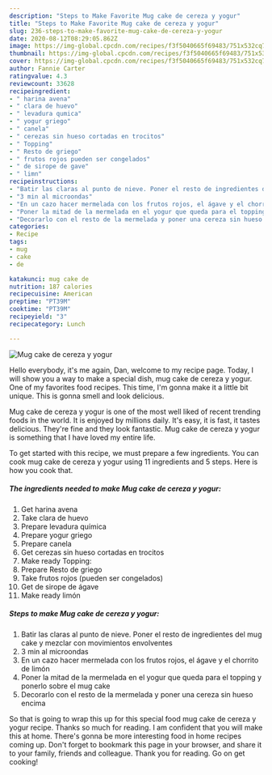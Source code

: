 ```yaml
---
description: "Steps to Make Favorite Mug cake de cereza y yogur"
title: "Steps to Make Favorite Mug cake de cereza y yogur"
slug: 236-steps-to-make-favorite-mug-cake-de-cereza-y-yogur
date: 2020-08-12T08:29:05.862Z
image: https://img-global.cpcdn.com/recipes/f3f5040665f69483/751x532cq70/mug-cake-de-cereza-y-yogur-foto-principal.jpg
thumbnail: https://img-global.cpcdn.com/recipes/f3f5040665f69483/751x532cq70/mug-cake-de-cereza-y-yogur-foto-principal.jpg
cover: https://img-global.cpcdn.com/recipes/f3f5040665f69483/751x532cq70/mug-cake-de-cereza-y-yogur-foto-principal.jpg
author: Fannie Carter
ratingvalue: 4.3
reviewcount: 33628
recipeingredient:
- " harina avena"
- " clara de huevo"
- " levadura qumica"
- " yogur griego"
- " canela"
- " cerezas sin hueso cortadas en trocitos"
- " Topping"
- " Resto de griego"
- " frutos rojos pueden ser congelados"
- " de sirope de gave"
- " limn"
recipeinstructions:
- "Batir las claras al punto de nieve. Poner el resto de ingredientes del mug cake y mezclar con movimientos envolventes"
- "3 min al microondas"
- "En un cazo hacer mermelada con los frutos rojos, el ágave y el chorrito de limón"
- "Poner la mitad de la mermelada en el yogur que queda para el topping y ponerlo sobre el mug cake"
- "Decorarlo con el resto de la mermelada y poner una cereza sin hueso encima"
categories:
- Recipe
tags:
- mug
- cake
- de

katakunci: mug cake de 
nutrition: 187 calories
recipecuisine: American
preptime: "PT39M"
cooktime: "PT39M"
recipeyield: "3"
recipecategory: Lunch

---
```



![Mug cake de cereza y yogur](https://img-global.cpcdn.com/recipes/f3f5040665f69483/751x532cq70/mug-cake-de-cereza-y-yogur-foto-principal.jpg)

Hello everybody, it's me again, Dan, welcome to my recipe page. Today, I will show you a way to make a special dish, mug cake de cereza y yogur. One of my favorites food recipes. This time, I'm gonna make it a little bit unique. This is gonna smell and look delicious.



Mug cake de cereza y yogur is one of the most well liked of recent trending foods in the world. It is enjoyed by millions daily. It's easy, it is fast, it tastes delicious. They're fine and they look fantastic. Mug cake de cereza y yogur is something that I have loved my entire life.


To get started with this recipe, we must prepare a few ingredients. You can cook mug cake de cereza y yogur using 11 ingredients and 5 steps. Here is how you cook that.

<!--inarticleads1-->

##### The ingredients needed to make Mug cake de cereza y yogur:

1. Get  harina avena
1. Take  clara de huevo
1. Prepare  levadura química
1. Prepare  yogur griego
1. Prepare  canela
1. Get  cerezas sin hueso cortadas en trocitos
1. Make ready  Topping:
1. Prepare  Resto de griego
1. Take  frutos rojos (pueden ser congelados)
1. Get  de sirope de ágave
1. Make ready  limón




<!--inarticleads2-->

##### Steps to make Mug cake de cereza y yogur:

1. Batir las claras al punto de nieve. Poner el resto de ingredientes del mug cake y mezclar con movimientos envolventes
1. 3 min al microondas
1. En un cazo hacer mermelada con los frutos rojos, el ágave y el chorrito de limón
1. Poner la mitad de la mermelada en el yogur que queda para el topping y ponerlo sobre el mug cake
1. Decorarlo con el resto de la mermelada y poner una cereza sin hueso encima




So that is going to wrap this up for this special food mug cake de cereza y yogur recipe. Thanks so much for reading. I am confident that you will make this at home. There's gonna be more interesting food in home recipes coming up. Don't forget to bookmark this page in your browser, and share it to your family, friends and colleague. Thank you for reading. Go on get cooking!
